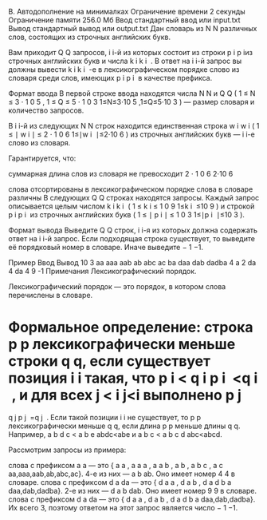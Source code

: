 B. Автодополнение на минималках
Ограничение времени	2 секунды
Ограничение памяти	256.0 Мб
Ввод	стандартный ввод или input.txt
Вывод	стандартный вывод или output.txt
Дан словарь из 
N
N различных слов, состоящих из строчных английских букв.

Вам приходит 
Q
Q запросов, 
i
i-й из которых состоит из строки 
p
i
p 
i
​
  из строчных английских букв и числа 
k
i
k 
i
​
 . В ответ на 
i
i-й запрос вы должны вывести 
k
i
k 
i
​
 -е в лексикографическом порядке слово из словаря среди слов, имеющих 
p
i
p 
i
​
  в качестве префикса.

Формат ввода
В первой строке ввода находятся числа 
N
N и 
Q
Q (
1
≤
N
≤
3
⋅
1
0
5
,
1
≤
Q
≤
5
⋅
1
0
3
1≤N≤3⋅10 
5
 ,1≤Q≤5⋅10 
3
 ) — размер словаря и количество запросов.

В 
i
i-й из следующих 
N
N строк находится единственная строка 
w
i
w 
i
​
  (
1
≤
∣
w
i
∣
≤
2
⋅
1
0
6
1≤∣w 
i
​
 ∣≤2⋅10 
6
 ) из строчных английских букв — 
i
i-е слово из словаря.

Гарантируется, что:

суммарная длина слов из словаря не превосходит 
2
⋅
1
0
6
2⋅10 
6
 
слова отсортированы в лексикографическом порядке
слова в словаре различны
В следующих 
Q
Q строках находятся запросы. Каждый запрос описывается целым числом
k
i
k 
i
​
  (
1
≤
k
i
≤
1
0
9
1≤k 
i
​
 ≤10 
9
 ) и строкой 
p
i
p 
i
​
  из строчных английских букв (
1
≤
∣
p
i
∣
≤
1
0
3
1≤∣p 
i
​
 ∣≤10 
3
 ).

Формат вывода
Выведите 
Q
Q строк, 
i
i-я из которых должна содержать ответ на 
i
i-й запрос. Если подходящая строка существует, то выведите её порядковый номер в словаре. Иначе выведите 
−
1
−1.

Пример
Ввод	Вывод
10 3
aa
aaa
aab
ab
abc
ac
ba
daa
dab
dadba
4 a
2 da
4 da
4
9
-1
Примечания
Лексикографический порядок.

Лексикографический порядок — это порядок, в котором слова перечислены в словаре.

Формальное определение: строка 
p
p лексикографически меньше строки 
q
q, если существует позиция 
i
i такая, что 
p
i
<
q
i
p 
i
​
 <q 
i
​
 , и для всех 
j
<
i
j<i выполнено 
p
j
=
q
j
p 
j
​
 =q 
j
​
 . Если такой позиции 
i
i не существует, то 
p
p лексикографически меньше 
q
q, если длина 
p
p меньше длины 
q
q. Например, 
a
b
d
c
<
a
b
e
abdc<abe и 
a
b
c
<
a
b
c
d
abc<abcd.

Рассмотрим запросы из примера:

слова с префиксом 
a
a — это {
a
a
,
a
a
a
,
a
a
b
,
a
b
,
a
b
c
,
a
c
aa,aaa,aab,ab,abc,ac}. 4-е из них — 
a
b
ab. Оно имеет номер 
4
4 в словаре.
слова с префиксом 
d
a
da — это {
d
a
a
,
d
a
b
,
d
a
d
b
a
daa,dab,dadba}. 2-е из них — 
d
a
b
dab. Оно имеет номер 
9
9 в словаре.
слова с префиксом 
d
a
da — это {
d
a
a
,
d
a
b
,
d
a
d
b
a
daa,dab,dadba}. Их всего 3, поэтому ответом на этот запрос является число 
−
1
−1.